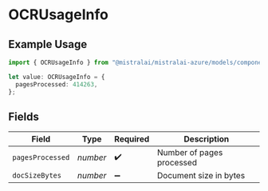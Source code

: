 # OCRUsageInfo

## Example Usage

```typescript
import { OCRUsageInfo } from "@mistralai/mistralai-azure/models/components";

let value: OCRUsageInfo = {
  pagesProcessed: 414263,
};
```

## Fields

| Field                     | Type                      | Required                  | Description               |
| ------------------------- | ------------------------- | ------------------------- | ------------------------- |
| `pagesProcessed`          | *number*                  | :heavy_check_mark:        | Number of pages processed |
| `docSizeBytes`            | *number*                  | :heavy_minus_sign:        | Document size in bytes    |